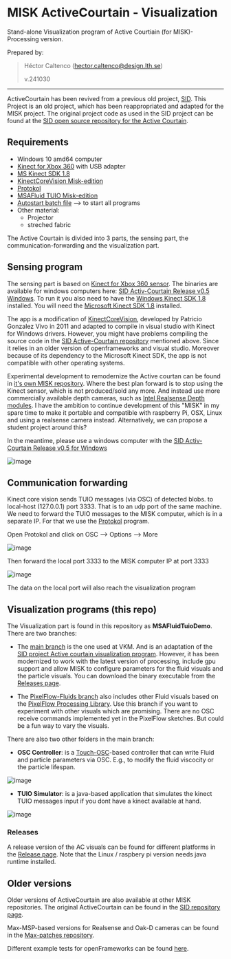 # MISK ActiveCourtain - Visualization
 Stand-alone Visualization program of Active Courtiain (for MISK)- Processing version.

Prepared by:
> Héctor Caltenco (hector.caltenco@design.lth.se)
> 
> v.241030

---

ActiveCourtain has been revived from a previous old project, [SID](https://sid.desiign.org/portfolio/activecurtain-design/). This Project is an old project, which has been reappropriated and adapted for the MISK project. The original project code as used in the SID project can be found at the [SID open source repository for the Active Courtain](https://github.com/hcaltenco/SID-ActiveCurtain). 

## Requirements
- Windows 10 amd64 computer
- [Kinect for Xbox 360](https://en.wikipedia.org/wiki/Kinect) with USB adapter
- [MS Kinect SDK 1.8](https://www.microsoft.com/en-us/download/details.aspx?id=40278)
- [KinectCoreVision Misk-edition](https://github.com/MISK-project/misk-Courtain-Processing/releases/tag/VKM-version)
- [Protokol](https://hexler.net/protokol)
- [MSAFluid TUIO Misk-edition](https://github.com/MISK-project/misk-Courtain-Processing/releases/tag/VKM-version)
- [Autostart batch file](Autostart.bat) --> to start all programs
- Other material:
  - Projector
  - streched fabric

The Active Courtain is divided into 3 parts, the sensing part, the communication-forwarding and the visualization part.


## Sensing program

The sensing part is based on [Kinect for Xbox 360 sensor](https://en.wikipedia.org/wiki/Kinect). The binaries are available for windows computers here: [SID Activ-Courtain Release v0.5 Windows](https://github.com/MISK-project/misk-Courtain-Processing/releases/tag/VKM-version). To run it you also need to have the [Windows Kinect SDK 1.8](https://www.microsoft.com/en-us/download/details.aspx?id=40278) installed. You will need the [Microsoft Kinect SDK 1.8](https://www.microsoft.com/en-us/download/details.aspx?id=40278) installed.

The app is a modification of [KinectCoreVision](https://github.com/patriciogonzalezvivo/KinectCoreVision), developed by Patricio Gonzalez Vivo in 2011 and adapted to compile in visual studio with Kinect for Windows drivers. However, you might have problems compiling the source code in the [SID Active-Courtain repository](https://github.com/hcaltenco/SID-ActiveCurtain) mentioned above. Since it relies in an older version of openframeworks and visual studio. Moreover because of its dependency to the Microsoft Kinect SDK, the app is not compatible with other operating systems.

Experimental development to remodernize the Active courtan can be found in [it's own MISK repository](https://github.com/MISK-project/misk-courtain). Where the best plan forward is to stop using the Kinect sensor, which is not produced/sold any more. And instead use more commercially available depth cameras, such as [Intel Realsense Depth modules](https://www.intelrealsense.com/stereo-depth/). I have the ambition to continue development of this "MISK" in my spare time to make it portable and compatible with raspberry Pi, OSX, Linux and using a realsense camera instead. Alternatively, we can propose a student project around this?

In the meantime, please use a windows computer with the [SID Activ-Courtain Release v0.5 for Windows](https://github.com/MISK-project/misk-Courtain-Processing/releases/tag/VKM-version)

![image](data/KinectCoreVision.jfif)

## Communication forwarding

Kinect core vision sends TUIO messages (via OSC) of detected blobs. to local-host (127.0.0.1) port 3333. That is to an udp port of the same machine. We need to forward the TUIO messages to the MISK computer, which is in a separate IP. For that we use the [Protokol](https://hexler.net/protokol) program.

Open Protokol and click on OSC --> Options --> More

![image](data/protokol-settings.png)

Then forward the local port 3333 to the MISK computer IP at port 3333

![image](data/protokol-osc.png)

The data on the local port will also reach the visualization program


## Visualization programs (this repo)

The Visualization part is found in this repository as **MSAFluidTuioDemo**. There are two branches:
- The [main branch](https://github.com/MISK-project/misk-Courtain-Processing) is the one used at VKM. And is an adaptation of the [SID project Active courtain visualization program](https://github.com/hcaltenco/SID-ActiveCurtain/tree/master/processing). However, it has been modernized to work with the latest version of processing, include gpu support and allow MISK to configure parameters for the fluid visuals and the particle visuals. You can download the binary executable from the [Releases page](https://github.com/MISK-project/misk-Courtain-Processing/releases/tag/VKM-version).

- The [PixelFlow-Fluids branch](https://github.com/MISK-project/misk-Courtain-Processing/tree/PixelFlow-Fluids) also includes other Fluid visuals based on the [PixelFlow Processing Library](https://diwi.github.io/PixelFlow/). Use this branch if you want to experiment with other visuals which are promising. There are no OSC receive commands implemented yet in the PixelFlow sketches. But could be a fun way to vary the visuals.

There are also two other folders in the main branch:
- **OSC Controller**: is a [Touch-OSC](https://hexler.net/touchosc)-based controller that can write Fluid and particle parameters via OSC. E.g., to modify the fluid viscocity or the particle lifespan.

![image](data/osc_controller.png)

- **TUIO Simulator**: is a java-based application that simulates the kinect TUIO messages input if you dont have a kinect available at hand. 

![image](data/tuio_simulator.png)

### Releases
A release version of the AC visuals can be found for different platforms in the [Release page](https://github.com/MISK-project/misk-Courtain-Processing/releases/tag/VKM-version). Note that the Linux / raspbery pi version needs java runtime installed.

## Older versions
Older versions of ActiveCourtain are also available at other MISK repositories. The original ActiveCourtain can be found in the [SID repository page](https://github.com/hcaltenco/SID-ActiveCurtain/tree/master).

Max-MSP-based versions for Realsense and Oak-D cameras can be found in the [Max-patches repository](https://github.com/MISK-project/Max-patches/tree/Beta6/Depth-cam).

Different example tests for openFrameworks can be found [here](https://github.com/MISK-project/misk-courtain).
